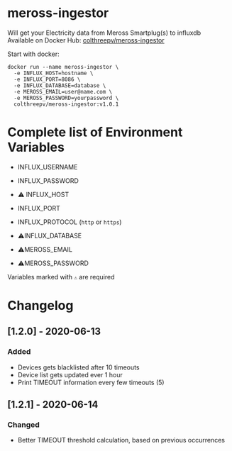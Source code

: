 # meross-ingestor
Will get your Electricity data from Meross Smartplug(s) to influxdb  
Available on Docker Hub: [colthreepv/meross-ingestor][dockerhub]

Start with docker:
```
docker run --name meross-ingestor \
  -e INFLUX_HOST=hostname \
  -e INFLUX_PORT=8086 \
  -e INFLUX_DATABASE=database \
  -e MEROSS_EMAIL=user@name.com \
  -e MEROSS_PASSWORD=yourpassword \
  colthreepv/meross-ingestor:v1.0.1
```

[dockerhub]: https://hub.docker.com/r/colthreepv/meross-ingestor

# Complete list of Environment Variables

- INFLUX_USERNAME
- INFLUX_PASSWORD
- ⚠️ INFLUX_HOST
- INFLUX_PORT
- INFLUX_PROTOCOL (`http` or `https`)
- ⚠️INFLUX_DATABASE

- ⚠️MEROSS_EMAIL
- ⚠️MEROSS_PASSWORD

Variables marked with `⚠️` are required


# Changelog
## [1.2.0] - 2020-06-13
### Added
- Devices gets blacklisted after 10 timeouts
- Device list gets updated ever 1 hour
- Print TIMEOUT information every few timeouts (5)

## [1.2.1] - 2020-06-14
### Changed
- Better TIMEOUT threshold calculation, based on previous occurrences

